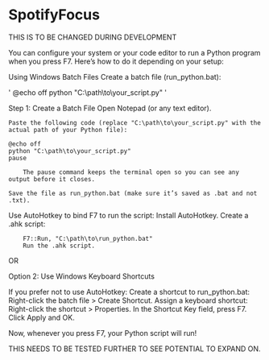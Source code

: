 # SpotifyFocus

THIS IS TO BE CHANGED DURING DEVELOPMENT

You can configure your system or your code editor to run a Python program when you press F7. Here’s how to do it depending on your setup:

Using Windows Batch Files
    Create a batch file (run_python.bat):

'
@echo off
python "C:\path\to\your_script.py"
'

Step 1: Create a Batch File
    Open Notepad (or any text editor).

    Paste the following code (replace "C:\path\to\your_script.py" with the actual path of your Python file):

    @echo off
    python "C:\path\to\your_script.py"
    pause

        The pause command keeps the terminal open so you can see any output before it closes.

    Save the file as run_python.bat (make sure it’s saved as .bat and not .txt).



Use AutoHotkey to bind F7 to run the script:
    Install AutoHotkey.
    Create a .ahk script:

        F7::Run, "C:\path\to\run_python.bat"
        Run the .ahk script.

OR

Option 2: Use Windows Keyboard Shortcuts

If you prefer not to use AutoHotkey:
    Create a shortcut to run_python.bat:
        Right-click the batch file > Create Shortcut.
    Assign a keyboard shortcut:
        Right-click the shortcut > Properties.
        In the Shortcut Key field, press F7.
        Click Apply and OK.

Now, whenever you press F7, your Python script will run!

THIS NEEDS TO BE TESTED FURTHER TO SEE POTENTIAL TO EXPAND ON.